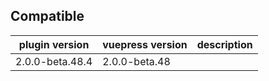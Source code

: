 ## Compatible

| plugin version  | vuepress version | description |
| --------------- | ---------------- | ----------- |
| 2.0.0-beta.48.4 | 2.0.0-beta.48    |             |
